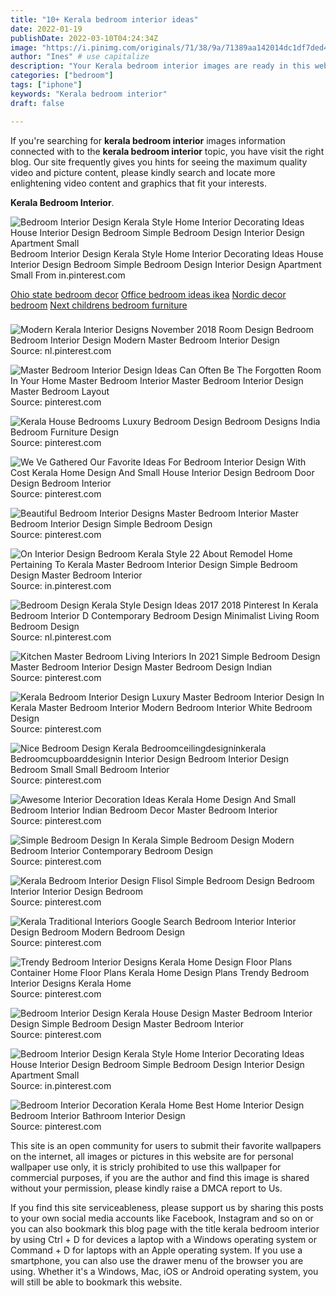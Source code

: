 ```yaml
---
title: "10+ Kerala bedroom interior ideas"
date: 2022-01-19
publishDate: 2022-03-10T04:24:34Z
image: "https://i.pinimg.com/originals/71/38/9a/71389aa142014dc1df7ded4b9744854d.jpg"
author: "Ines" # use capitalize
description: "Your Kerala bedroom interior images are ready in this website. Kerala bedroom interior are a topic that is being searched for and liked by netizens now. You can Download the Kerala bedroom interior files here. Get all royalty-free vectors."
categories: ["bedroom"]
tags: ["iphone"]
keywords: "Kerala bedroom interior"
draft: false

---
```


If you're searching for **kerala bedroom interior** images information connected with to the **kerala bedroom interior** topic, you have visit the right  blog.  Our site frequently  gives you  hints  for seeing  the maximum  quality video and picture  content, please kindly search and locate more enlightening video content and graphics  that fit your interests.

**Kerala Bedroom Interior**. 

![Bedroom Interior Design Kerala Style Home Interior Decorating Ideas House Interior Design Bedroom Simple Bedroom Design Interior Design Apartment Small](https://i.pinimg.com/originals/a6/a1/b3/a6a1b34f4c4bf22aa1d0aabc5cbaab44.jpg "Bedroom Interior Design Kerala Style Home Interior Decorating Ideas House Interior Design Bedroom Simple Bedroom Design Interior Design Apartment Small")
Bedroom Interior Design Kerala Style Home Interior Decorating Ideas House Interior Design Bedroom Simple Bedroom Design Interior Design Apartment Small From in.pinterest.com

[Ohio state bedroom decor](/ohio-state-bedroom-decor/)
[Office bedroom ideas ikea](/office-bedroom-ideas-ikea/)
[Nordic decor bedroom](/nordic-decor-bedroom/)
[Next childrens bedroom furniture](/next-childrens-bedroom-furniture/)



### 

 


![Modern Kerala Interior Designs November 2018 Room Design Bedroom Bedroom Interior Design Modern Master Bedroom Interior Design](https://i.pinimg.com/564x/e5/6c/e5/e56ce56819c8a3bdffaa4a1064175c40.jpg "Modern Kerala Interior Designs November 2018 Room Design Bedroom Bedroom Interior Design Modern Master Bedroom Interior Design")
Source: nl.pinterest.com

 

![Master Bedroom Interior Design Ideas Can Often Be The Forgotten Room In Your Home Master Bedroom Interior Master Bedroom Interior Design Master Bedroom Layout](https://i.pinimg.com/originals/8c/1b/be/8c1bbe5aa997d31a1c4b0c547cfae987.jpg "Master Bedroom Interior Design Ideas Can Often Be The Forgotten Room In Your Home Master Bedroom Interior Master Bedroom Interior Design Master Bedroom Layout")
Source: pinterest.com

 

![Kerala House Bedrooms Luxury Bedroom Design Bedroom Designs India Bedroom Furniture Design](https://i.pinimg.com/originals/04/88/68/048868431c09959a17b2acfdbdac7c78.jpg "Kerala House Bedrooms Luxury Bedroom Design Bedroom Designs India Bedroom Furniture Design")
Source: pinterest.com

 

![We Ve Gathered Our Favorite Ideas For Bedroom Interior Design With Cost Kerala Home Design And Small House Interior Design Bedroom Door Design Bedroom Interior](https://i.pinimg.com/originals/4a/12/ea/4a12ea68c481c1b9063a53c7f34e176a.jpg "We Ve Gathered Our Favorite Ideas For Bedroom Interior Design With Cost Kerala Home Design And Small House Interior Design Bedroom Door Design Bedroom Interior")
Source: pinterest.com

 

![Beautiful Bedroom Interior Designs Master Bedroom Interior Master Bedroom Interior Design Simple Bedroom Design](https://i.pinimg.com/originals/d8/88/1a/d8881a9f044c6b43559d04c2c5908eb5.jpg "Beautiful Bedroom Interior Designs Master Bedroom Interior Master Bedroom Interior Design Simple Bedroom Design")
Source: pinterest.com

 

![On Interior Design Bedroom Kerala Style 22 About Remodel Home Pertaining To Kerala Master Bedroom Interior Design Simple Bedroom Design Master Bedroom Interior](https://i.pinimg.com/originals/71/31/15/713115322d31c35ee03a625ce12640a8.jpg "On Interior Design Bedroom Kerala Style 22 About Remodel Home Pertaining To Kerala Master Bedroom Interior Design Simple Bedroom Design Master Bedroom Interior")
Source: in.pinterest.com

 

![Bedroom Design Kerala Style Design Ideas 2017 2018 Pinterest In Kerala Bedroom Interior D Contemporary Bedroom Design Minimalist Living Room Bedroom Design](https://i.pinimg.com/originals/9a/ed/cf/9aedcf76d48e887782a640d7f65a5eda.jpg "Bedroom Design Kerala Style Design Ideas 2017 2018 Pinterest In Kerala Bedroom Interior D Contemporary Bedroom Design Minimalist Living Room Bedroom Design")
Source: nl.pinterest.com

 

![Kitchen Master Bedroom Living Interiors In 2021 Simple Bedroom Design Master Bedroom Interior Design Master Bedroom Design Indian](https://i.pinimg.com/originals/8f/b6/1c/8fb61c473aaa5cd0af28548cabf8597a.jpg "Kitchen Master Bedroom Living Interiors In 2021 Simple Bedroom Design Master Bedroom Interior Design Master Bedroom Design Indian")
Source: pinterest.com

 

![Kerala Bedroom Interior Design Luxury Master Bedroom Interior Design In Kerala Master Bedroom Interior Modern Bedroom Interior White Bedroom Design](https://i.pinimg.com/originals/68/1d/a2/681da2cd965d147b47d24a7b0bb615d8.jpg "Kerala Bedroom Interior Design Luxury Master Bedroom Interior Design In Kerala Master Bedroom Interior Modern Bedroom Interior White Bedroom Design")
Source: pinterest.com

 

![Nice Bedroom Design Kerala Bedroomceilingdesigninkerala Bedroomcupboarddesignin Interior Design Bedroom Interior Design Bedroom Small Small Bedroom Interior](https://i.pinimg.com/originals/c9/d7/3b/c9d73b9a4a680a951125edb2427510ba.jpg "Nice Bedroom Design Kerala Bedroomceilingdesigninkerala Bedroomcupboarddesignin Interior Design Bedroom Interior Design Bedroom Small Small Bedroom Interior")
Source: pinterest.com

 

![Awesome Interior Decoration Ideas Kerala Home Design And Small Bedroom Interior Indian Bedroom Decor Master Bedroom Interior](https://i.pinimg.com/originals/b2/ca/72/b2ca7265640da3431f4c6e5ee44aa162.jpg "Awesome Interior Decoration Ideas Kerala Home Design And Small Bedroom Interior Indian Bedroom Decor Master Bedroom Interior")
Source: pinterest.com

 

![Simple Bedroom Design In Kerala Simple Bedroom Design Modern Bedroom Interior Contemporary Bedroom Design](https://i.pinimg.com/736x/20/24/e5/2024e5795276d45fa80565289fb2e19a.jpg "Simple Bedroom Design In Kerala Simple Bedroom Design Modern Bedroom Interior Contemporary Bedroom Design")
Source: pinterest.com

 

![Kerala Bedroom Interior Design Flisol Simple Bedroom Design Bedroom Interior Interior Design Bedroom](https://i.pinimg.com/736x/ea/54/f9/ea54f90b0e61561acb27d636cdce6d7d.jpg "Kerala Bedroom Interior Design Flisol Simple Bedroom Design Bedroom Interior Interior Design Bedroom")
Source: pinterest.com

 

![Kerala Traditional Interiors Google Search Bedroom Interior Interior Design Bedroom Modern Bedroom Design](https://i.pinimg.com/originals/3f/09/6b/3f096ba8e69e501bc82f2c914a136293.jpg "Kerala Traditional Interiors Google Search Bedroom Interior Interior Design Bedroom Modern Bedroom Design")
Source: pinterest.com

 

![Trendy Bedroom Interior Designs Kerala Home Design Floor Plans Container Home Floor Plans Kerala Home Design Plans Trendy Bedroom Interior Designs Kerala Home](https://i.pinimg.com/originals/af/c6/55/afc6553d4f0b7c40298f09c7e231e2ac.jpg "Trendy Bedroom Interior Designs Kerala Home Design Floor Plans Container Home Floor Plans Kerala Home Design Plans Trendy Bedroom Interior Designs Kerala Home")
Source: pinterest.com

 

![Bedroom Interior Design Kerala House Design Master Bedroom Interior Design Simple Bedroom Design Master Bedroom Interior](https://i.pinimg.com/originals/f0/8b/57/f08b57ffc76ba4c66fef357d71f6d36d.png "Bedroom Interior Design Kerala House Design Master Bedroom Interior Design Simple Bedroom Design Master Bedroom Interior")
Source: pinterest.com

 

![Bedroom Interior Design Kerala Style Home Interior Decorating Ideas House Interior Design Bedroom Simple Bedroom Design Interior Design Apartment Small](https://i.pinimg.com/originals/a6/a1/b3/a6a1b34f4c4bf22aa1d0aabc5cbaab44.jpg "Bedroom Interior Design Kerala Style Home Interior Decorating Ideas House Interior Design Bedroom Simple Bedroom Design Interior Design Apartment Small")
Source: in.pinterest.com

 

![Bedroom Interior Decoration Kerala Home Best Home Interior Design Bedroom Interior Bathroom Interior Design](https://i.pinimg.com/originals/71/38/9a/71389aa142014dc1df7ded4b9744854d.jpg "Bedroom Interior Decoration Kerala Home Best Home Interior Design Bedroom Interior Bathroom Interior Design")
Source: pinterest.com

 

This site is an open community for users to submit their favorite wallpapers on the internet, all images or pictures in this website are for personal wallpaper use only, it is stricly prohibited to use this wallpaper for commercial purposes, if you are the author and find this image is shared without your permission, please kindly raise a DMCA report to Us.

If you find this site serviceableness, please support us by sharing this posts to your own social media accounts like Facebook, Instagram and so on or you can also bookmark this blog page with the title kerala bedroom interior by using Ctrl + D for devices a laptop with a Windows operating system or Command + D for laptops with an Apple operating system. If you use a smartphone, you can also use the drawer menu of the browser you are using. Whether it's a Windows, Mac, iOS or Android operating system, you will still be able to bookmark this website.

